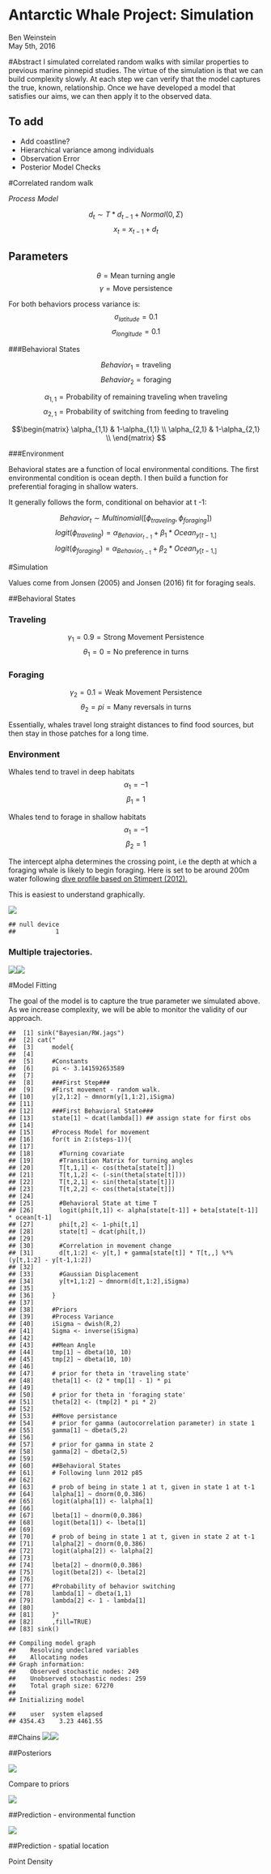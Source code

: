 # Antarctic Whale Project: Simulation
Ben Weinstein  
May 5th, 2016  





#Abstract
I simulated correlated random walks with similar properties to previous marine pinnepid studies. The virtue of the simulation is that we can build complexity slowly. At each step we can verify that the model captures the true, known, relationship. Once we have developed a model that satisfies our aims, we can then apply it to the observed data.

## To add
* Add coastline?
* Hierarchical variance among individuals
* Observation Error
* Posterior Model Checks

#Correlated random walk

*Process Model*

$$ d_{t} \sim T*d_{t-1} + Normal(0,\Sigma)$$
$$ x_t = x_{t-1} + d_{t} $$

## Parameters

$$\theta = \text{Mean turning angle}$$
$$\gamma = \text{Move persistence} $$

For both behaviors process variance is:
$$ \sigma_{latitude} = 0.1$$
$$ \sigma_{longitude} = 0.1$$


###Behavioral States

$$ Behavior_1 = \text{traveling}$$
$$ Behavior_2 = \text{foraging}$$

$$ \alpha_{1,1} = \text{Probability of remaining traveling when traveling}$$
$$\alpha_{2,1} = \text{Probability of switching from feeding to traveling}$$

$$\begin{matrix}
  \alpha_{1,1} & 1-\alpha_{1,1} \\
  \alpha_{2,1} & 1-\alpha_{2,1} \\
\end{matrix}
$$

###Environment

Behavioral states are a function of local environmental conditions. The first environmental condition is ocean depth. I then build a function for preferential foraging in shallow waters.

It generally follows the form, conditional on behavior at t -1:

$$Behavior_t \sim Multinomial([\phi_{traveling},\phi_{foraging}])$$
$$logit(\phi_{traveling}) = \alpha_{Behavior_{t-1}} + \beta_1 * Ocean_{y[t-1,]}$$
$$logit(\phi_{foraging}) = \alpha_{Behavior_{t-1}} + \beta_2 * Ocean_{y[t-1,]}$$




#Simulation

Values come from Jonsen (2005) and Jonsen (2016) fit for foraging seals.

##Behavioral States
### Traveling
$$\gamma_1 = 0.9 = \text{Strong Movement Persistence}$$
$$\theta_1 = 0 = \text{No preference in turns}$$

### Foraging
$$\gamma_2 = 0.1 = \text{Weak Movement Persistence}$$
$$\theta_2 = pi = \text{Many reversals in turns}$$

Essentially, whales travel long straight distances to find food sources, but then stay in those patches for a long time. 

### Environment
Whales tend to travel in deep habitats
$$\alpha_1 = -1$$
$$\beta_1=1$$

Whales tend to forage in shallow habitats
$$\alpha_1 = -1$$
$$\beta_2=1$$

The intercept alpha determines the crossing point, i.e the depth at which a foraging whale is likely to begin foraging. Here is set to be around 200m water following 
[dive profile based on Stimpert (2012).](http://journals.plos.org/plosone/article?id=10.1371/journal.pone.0051214)

This is easiest to understand graphically.



![](HMM_files/figure-html/unnamed-chunk-5-1.png)<!-- -->

```
## null device 
##           1
```

### Multiple trajectories.
![](HMM_files/figure-html/unnamed-chunk-6-1.png)<!-- -->![](HMM_files/figure-html/unnamed-chunk-6-2.png)<!-- -->

#Model Fitting

The goal of the model is to capture the true parameter we simulated above. As we increase complexity, we will be able to monitor the validity of our approach.


```
##  [1] sink("Bayesian/RW.jags")                                                      
##  [2] cat("                                                                         
##  [3]     model{                                                                    
##  [4]                                                                               
##  [5]     #Constants                                                                
##  [6]     pi <- 3.141592653589                                                      
##  [7]                                                                               
##  [8]     ###First Step###                                                          
##  [9]     #First movement - random walk.                                            
## [10]     y[2,1:2] ~ dmnorm(y[1,1:2],iSigma)                                        
## [11]                                                                               
## [12]     ###First Behavioral State###                                              
## [13]     state[1] ~ dcat(lambda[]) ## assign state for first obs                   
## [14]                                                                               
## [15]     #Process Model for movement                                               
## [16]     for(t in 2:(steps-1)){                                                    
## [17]                                                                               
## [18]       #Turning covariate                                                      
## [19]       #Transition Matrix for turning angles                                   
## [20]       T[t,1,1] <- cos(theta[state[t]])                                        
## [21]       T[t,1,2] <- (-sin(theta[state[t]]))                                     
## [22]       T[t,2,1] <- sin(theta[state[t]])                                        
## [23]       T[t,2,2] <- cos(theta[state[t]])                                        
## [24]                                                                               
## [25]       #Behavioral State at time T                                             
## [26]       logit(phi[t,1]) <- alpha[state[t-1]] + beta[state[t-1]] * ocean[t-1]    
## [27]       phi[t,2] <- 1-phi[t,1]                                                  
## [28]       state[t] ~ dcat(phi[t,])                                                
## [29]                                                                               
## [30]       #Correlation in movement change                                         
## [31]       d[t,1:2] <- y[t,] + gamma[state[t]] * T[t,,] %*% (y[t,1:2] - y[t-1,1:2])
## [32]                                                                               
## [33]       #Gaussian Displacement                                                  
## [34]       y[t+1,1:2] ~ dmnorm(d[t,1:2],iSigma)                                    
## [35]                                                                               
## [36]     }                                                                         
## [37]                                                                               
## [38]     #Priors                                                                   
## [39]     #Process Variance                                                         
## [40]     iSigma ~ dwish(R,2)                                                       
## [41]     Sigma <- inverse(iSigma)                                                  
## [42]                                                                               
## [43]     ##Mean Angle                                                              
## [44]     tmp[1] ~ dbeta(10, 10)                                                    
## [45]     tmp[2] ~ dbeta(10, 10)                                                    
## [46]                                                                               
## [47]     # prior for theta in 'traveling state'                                    
## [48]     theta[1] <- (2 * tmp[1] - 1) * pi                                         
## [49]                                                                               
## [50]     # prior for theta in 'foraging state'                                     
## [51]     theta[2] <- (tmp[2] * pi * 2)                                             
## [52]                                                                               
## [53]     ##Move persistance                                                        
## [54]     # prior for gamma (autocorrelation parameter) in state 1                  
## [55]     gamma[1] ~ dbeta(5,2)                                                     
## [56]                                                                               
## [57]     # prior for gamma in state 2                                              
## [58]     gamma[2] ~ dbeta(2,5)                                                     
## [59]                                                                               
## [60]     ##Behavioral States                                                       
## [61]     # Following lunn 2012 p85                                                 
## [62]                                                                               
## [63]     # prob of being in state 1 at t, given in state 1 at t-1                  
## [64]     lalpha[1] ~ dnorm(0,0.386)                                                
## [65]     logit(alpha[1]) <- lalpha[1]                                              
## [66]                                                                               
## [67]     lbeta[1] ~ dnorm(0,0.386)                                                 
## [68]     logit(beta[1]) <- lbeta[1]                                                
## [69]                                                                               
## [70]     # prob of being in state 1 at t, given in state 2 at t-1                  
## [71]     lalpha[2] ~ dnorm(0,0.386)                                                
## [72]     logit(alpha[2]) <- lalpha[2]                                              
## [73]                                                                               
## [74]     lbeta[2] ~ dnorm(0,0.386)                                                 
## [75]     logit(beta[2]) <- lbeta[2]                                                
## [76]                                                                               
## [77]     #Probability of behavior switching                                        
## [78]     lambda[1] ~ dbeta(1,1)                                                    
## [79]     lambda[2] <- 1 - lambda[1]                                                
## [80]                                                                               
## [81]     }"                                                                        
## [82]     ,fill=TRUE)                                                               
## [83] sink()
```

```
## Compiling model graph
##    Resolving undeclared variables
##    Allocating nodes
## Graph information:
##    Observed stochastic nodes: 249
##    Unobserved stochastic nodes: 259
##    Total graph size: 67270
## 
## Initializing model
```

```
##    user  system elapsed 
## 4354.43    3.23 4461.55
```

##Chains
![](HMM_files/figure-html/unnamed-chunk-8-1.png)<!-- -->![](HMM_files/figure-html/unnamed-chunk-8-2.png)<!-- -->

##Posteriors

![](HMM_files/figure-html/unnamed-chunk-9-1.png)<!-- -->

Compare to priors

![](HMM_files/figure-html/unnamed-chunk-10-1.png)<!-- -->

##Prediction - environmental function



![](HMM_files/figure-html/unnamed-chunk-12-1.png)<!-- -->

##Prediction - spatial location



Point Density




